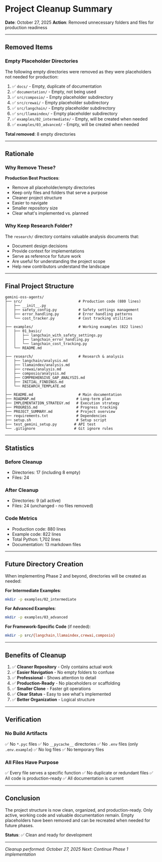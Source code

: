 # Project Cleanup Summary

**Date**: October 27, 2025
**Action**: Removed unnecessary folders and files for production readiness

---

## Removed Items

### Empty Placeholder Directories

The following empty directories were removed as they were placeholders not needed for production:

1. ✅ `docs/` - Empty, duplicate of documentation
2. ✅ `documentation/` - Empty, not being used
3. ✅ `src/composio/` - Empty placeholder subdirectory
4. ✅ `src/crewai/` - Empty placeholder subdirectory
5. ✅ `src/langchain/` - Empty placeholder subdirectory
6. ✅ `src/llamaindex/` - Empty placeholder subdirectory
7. ✅ `examples/02_intermediate/` - Empty, will be created when needed
8. ✅ `examples/03_advanced/` - Empty, will be created when needed

**Total removed**: 8 empty directories

---

## Rationale

### Why Remove These?

**Production Best Practices**:
- Remove all placeholder/empty directories
- Keep only files and folders that serve a purpose
- Cleaner project structure
- Easier to navigate
- Smaller repository size
- Clear what's implemented vs. planned

### Why Keep Research Folder?

The `research/` directory contains valuable analysis documents that:
- Document design decisions
- Provide context for implementations
- Serve as reference for future work
- Are useful for understanding the project scope
- Help new contributors understand the landscape

---

## Final Project Structure

```
gemini-oss-agents/
├── src/                          # Production code (880 lines)
│   ├── __init__.py
│   ├── safety_config.py          # Safety settings management
│   ├── error_handling.py         # Error handling patterns
│   └── cost_tracker.py           # Cost tracking utilities
│
├── examples/                     # Working examples (822 lines)
│   ├── 01_basic/
│   │   ├── langchain_with_safety_settings.py
│   │   ├── langchain_error_handling.py
│   │   └── langchain_cost_tracking.py
│   └── README.md
│
├── research/                     # Research & analysis
│   ├── langchain/analysis.md
│   ├── llamaindex/analysis.md
│   ├── crewai/analysis.md
│   ├── composio/analysis.md
│   ├── COMPREHENSIVE_GAP_ANALYSIS.md
│   ├── INITIAL_FINDINGS.md
│   └── RESEARCH_TEMPLATE.md
│
├── README.md                     # Main documentation
├── ROADMAP.md                   # Long-term plan
├── IMPLEMENTATION_STRATEGY.md   # Execution strategy
├── PROGRESS.md                  # Progress tracking
├── PROJECT_SUMMARY.md           # Project overview
├── requirements.txt             # Dependencies
├── setup.sh                     # Setup script
├── test_gemini_setup.py        # API test
└── .gitignore                  # Git ignore rules
```

---

## Statistics

### Before Cleanup
- Directories: 17 (including 8 empty)
- Files: 24

### After Cleanup
- Directories: 9 (all active)
- Files: 24 (unchanged - no files removed)

### Code Metrics
- Production code: 880 lines
- Example code: 822 lines
- Total Python: 1,702 lines
- Documentation: 13 markdown files

---

## Future Directory Creation

When implementing Phase 2 and beyond, directories will be created as needed:

**For Intermediate Examples**:
```bash
mkdir -p examples/02_intermediate
```

**For Advanced Examples**:
```bash
mkdir -p examples/03_advanced
```

**For Framework-Specific Code** (if needed):
```bash
mkdir -p src/{langchain,llamaindex,crewai,composio}
```

---

## Benefits of Cleanup

1. ✅ **Cleaner Repository** - Only contains actual work
2. ✅ **Easier Navigation** - No empty folders to confuse
3. ✅ **Professional** - Shows attention to detail
4. ✅ **Production-Ready** - No placeholders or scaffolding
5. ✅ **Smaller Clone** - Faster git operations
6. ✅ **Clear Status** - Easy to see what's implemented
7. ✅ **Better Organization** - Logical structure

---

## Verification

### No Build Artifacts
✅ No `*.pyc` files
✅ No `__pycache__` directories
✅ No `.env` files (only `.env.example`)
✅ No log files
✅ No temporary files

### All Files Have Purpose
✅ Every file serves a specific function
✅ No duplicate or redundant files
✅ All code is production-ready
✅ All documentation is current

---

## Conclusion

The project structure is now clean, organized, and production-ready. Only active, working code and valuable documentation remain. Empty placeholders have been removed and can be recreated when needed for future phases.

**Status**: ✅ Clean and ready for development

---

*Cleanup performed: October 27, 2025*
*Next: Continue Phase 1 implementation*
